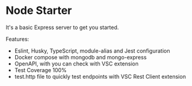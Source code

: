 # Node Starter

It's a basic Express server to get you started.

Features:

- Eslint, Husky, TypeScript, module-alias and Jest configuration
- Docker compose with mongodb and mongo-express
- OpenAPI, with you can check with VSC extension
- Test Coverage 100%
- test.http file to quickly test endpoints with VSC Rest Client extension
